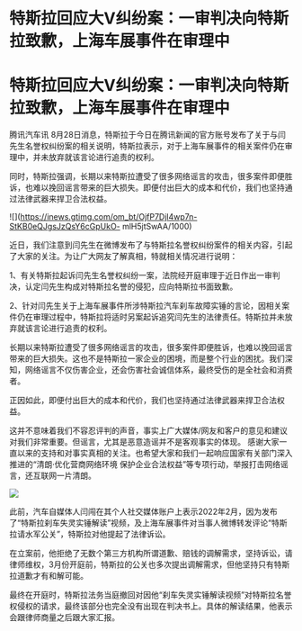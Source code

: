 # 特斯拉回应大V纠纷案：一审判决向特斯拉致歉，上海车展事件在审理中

# 特斯拉回应大V纠纷案：一审判决向特斯拉致歉，上海车展事件在审理中

腾讯汽车讯
8月28日消息，特斯拉于今日在腾讯新闻的官方账号发布了关于与闫先生名誉权纠纷案的相关说明，特斯拉表示，对于上海车展事件的相关案件仍在审理中，并未放弃就该言论进行追责的权利。

同时，特斯拉强调，长期以来特斯拉遭受了很多网络谣言的攻击，很多案件即便胜诉，也难以挽回谣言带来的巨大损失。即便付出巨大的成本和代价，我们也坚持通过法律武器来捍卫合法权益。

![](https://inews.gtimg.com/om_bt/OjfP7Djl4wp7n-StKB0eQJgsJzQsY6cGpUkO-
mlH5jtSwAA/1000)

近日，我们注意到闫先生在微博发布了与特斯拉名誉权纠纷案件的相关内容，引起了大家的关注。为让广大网友了解真相，特就相关情况进行说明：

1、有关特斯拉起诉闫先生名誉权纠纷一案，法院经开庭审理于近日作出一审判决，认定闫先生构成对特斯拉名誉的侵犯，应向特斯拉书面致歉。

2、针对闫先生关于上海车展事件所涉特斯拉汽车刹车故障实锤的言论，因相关案件仍在审理过程中，特斯拉将适时另案起诉追究闫先生的法律责任。特斯拉并未放弃就该言论进行追责的权利。

长期以来特斯拉遭受了很多网络谣言的攻击，很多案件即便胜诉，也难以挽回谣言带来的巨大损失。这也不是特斯拉一家企业的困境，而是整个行业的困扰。我们深知，网络谣言不仅伤害企业，还会伤害社会诚信体系，最终受伤的是全社会和消费者。

正因如此，即便付出巨大的成本和代价，我们也坚持通过法律武器来捍卫合法权益。

这并不意味着我们不容忍评判的声音，事实上广大媒体/网友和客户的意见和建议对我们非常重要。但谣言，尤其是恶意造谣并不是客观事实的体现。
感谢大家一直以来的支持和对事实真相的关注。也希望大家和我们一起响应国家有关部门深入推进的“清朗·优化营商网络环境
保护企业合法权益”等专项行动，举报打击网络谣言，还互联网一片清朗。

![](https://inews.gtimg.com/om_bt/O4RwiranSFy6Mg7lFz0CGsvTdMlFaTU7jtPn3rjOlEvEQAA/1000)

此前，汽车自媒体人闫闯在其个人社交媒体账户上表示2022年2月，因为发布了“特斯拉刹车失灵实锤解读”视频，及上海车展事件对当事人微博转发评论“特斯拉请水军公关”，特斯拉对他提起了法律诉讼。

在立案前，他拒绝了无数个第三方机构所谓道歉、赔钱的调解需求，坚持诉讼，请律师维权，3月份开庭前，特斯拉的公关也多次提出调解需求，但他坚持只有特斯拉道歉才有和解可能。

最终在开庭时，特斯拉法务当庭撤回对因他“刹车失灵实锤解读视频”对特斯拉名誉权侵权的请求，最终该部分也完全没有出现在判决书上。具体的解读结果，他表示会跟律师商量之后跟大家汇报。

